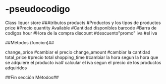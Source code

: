 # -pseudocodigo
Class liquor store
##Atributos
products #Productos y los tipos de productos 
price #Precio
quantity Available #Cantidad disponibles
barcode #Barra de codigos
hour #Hora de la compra
discount #descuento"promo"
iva #el iva 
  
  
  
  
  
  
  
  
  
  
  
  ##Métodos (funcion)##
  
change_price #cambiar el precio 
change_amount #cambiar la cantidad
total_price #precio total 
shopping_time #cambiar la hora segun la hora que se adquiere el producto 
iva# calcular el iva segun el precio de los productos adquiridos
  
  ##Fin sección Métodos##
